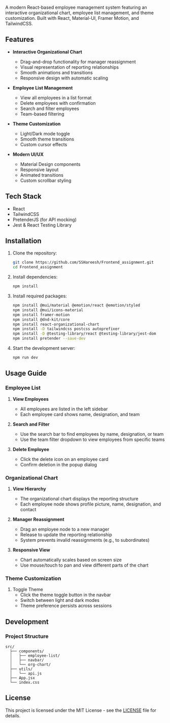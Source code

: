 A modern React-based employee management system featuring an interactive organizational chart, employee list management, and theme customization. Built with React, Material-UI, Framer Motion, and TailwindCSS.

## Features

- **Interactive Organizational Chart**
  - Drag-and-drop functionality for manager reassignment
  - Visual representation of reporting relationships
  - Smooth animations and transitions
  - Responsive design with automatic scaling

- **Employee List Management**
  - View all employees in a list format
  - Delete employees with confirmation
  - Search and filter employees
  - Team-based filtering

- **Theme Customization**
  - Light/Dark mode toggle
  - Smooth theme transitions
  - Custom cursor effects

- **Modern UI/UX**
  - Material Design components
  - Responsive layout
  - Animated transitions
  - Custom scrollbar styling

## Tech Stack

- React
- TailwindCSS
- PretenderJS (for API mocking)
- Jest & React Testing Library

## Installation

1. Clone the repository:
   ```bash
   git clone https://github.com/SSHareesh/Frontend_assignment.git
   cd Frontend_assignment
   ```

2. Install dependencies:
   ```bash
   npm install
   ```

3. Install required packages:
   ```bash
   npm install @mui/material @emotion/react @emotion/styled
   npm install @mui/icons-material
   npm install framer-motion
   npm install @dnd-kit/core
   npm install react-organizational-chart
   npm install -D tailwindcss postcss autoprefixer
   npm install -D @testing-library/react @testing-library/jest-dom
   npm install pretender --save-dev
   ```

4. Start the development server:
   ```bash
   npm run dev
   ```

## Usage Guide

### Employee List

1. **View Employees**
   - All employees are listed in the left sidebar
   - Each employee card shows name, designation, and team

2. **Search and Filter**
   - Use the search bar to find employees by name, designation, or team
   - Use the team filter dropdown to view employees from specific teams

3. **Delete Employee**
   - Click the delete icon on an employee card
   - Confirm deletion in the popup dialog

### Organizational Chart

1. **View Hierarchy**
   - The organizational chart displays the reporting structure
   - Each employee node shows profile picture, name, designation, and contact

2. **Manager Reassignment**
   - Drag an employee node to a new manager
   - Release to update the reporting relationship
   - System prevents invalid reassignments (e.g., to subordinates)

3. **Responsive View**
   - Chart automatically scales based on screen size
   - Use mouse/touch to pan and view different parts of the chart

### Theme Customization

1. Toggle Theme
   - Click the theme toggle button in the navbar
   - Switch between light and dark modes
   - Theme preference persists across sessions

## Development

### Project Structure
```
src/
  ├── components/
  │   ├── employee-list/
  │   ├── navbar/
  │   └── org-chart/
  ├── utils/
  │   └── api.js
  ├── App.jsx
  └── index.css
```

## License

This project is licensed under the MIT License - see the [LICENSE](LICENSE) file for details.
